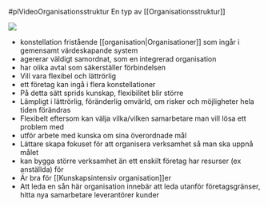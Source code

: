 #plVideoOrganisationsstruktur
En typ av [[Organisationsstruktur]]

**![](https://lh7-us.googleusercontent.com/i25fZN19zGP7pLrD1Rb3Jpo6inqYHtx1kKrj8gsTuIeoGfWkYpKAqU_3HjkBqpQdyC2-qP5wslIWJHX7lOASUbPuF0fetCYavWeyMXzbqLWPDxynqZB--o2hn3oYhvck5xeV-knJqC5MDg5u4q3M9xw)**

- konstellation fristående [[organisation|Organisationer]] som ingår i gemensamt värdeskapande system
- agererar väldigt samordnat, som en integrerad organisation
- har olika avtal som säkerställer förbindelsen
- Vill vara flexibel och lättrörlig
- ett företag kan ingå i flera konstellationer
- På detta sätt sprids kunskap, flexibilitet blir större
- Lämpligt i lättrörlig, föränderlig omvärld, om risker och möjligheter hela tiden förändras
- Flexibelt eftersom kan välja vilka/vilken samarbetare man vill lösa ett problem med
- utför arbete med kunska om sina överordnade mål
- Lättare skapa fokuset för att organisera verksamhet så man ska uppnå målet
- kan bygga större verksamhet än ett enskilt företag har resurser (ex anställda) för 
- Är bra för [[Kunskapsintensiv organisation]]er
- Att leda en sån här organisation innebär att leda utanför företagsgränser, hitta nya samarbetare leverantörer kunder